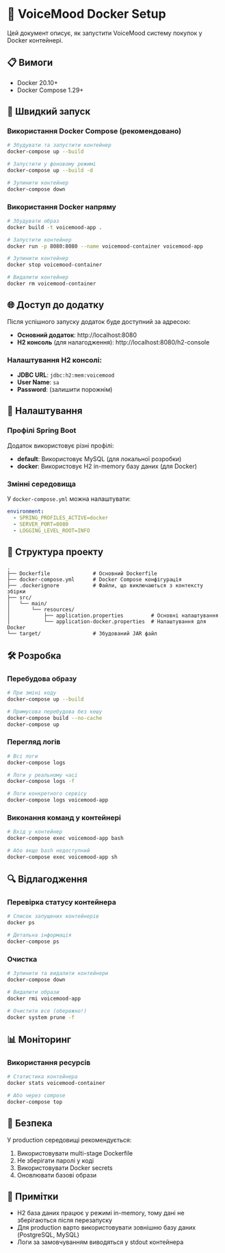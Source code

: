 # 🐳 VoiceMood Docker Setup

Цей документ описує, як запустити VoiceMood систему покупок у Docker контейнері.

## 📋 Вимоги

- Docker 20.10+
- Docker Compose 1.29+

## 🚀 Швидкий запуск

### Використання Docker Compose (рекомендовано)

```bash
# Збудувати та запустити контейнер
docker-compose up --build

# Запустити у фоновому режимі
docker-compose up --build -d

# Зупинити контейнер
docker-compose down
```

### Використання Docker напряму

```bash
# Збудувати образ
docker build -t voicemood-app .

# Запустити контейнер
docker run -p 8080:8080 --name voicemood-container voicemood-app

# Зупинити контейнер
docker stop voicemood-container

# Видалити контейнер
docker rm voicemood-container
```

## 🌐 Доступ до додатку

Після успішного запуску додаток буде доступний за адресою:
- **Основний додаток**: http://localhost:8080
- **H2 консоль** (для налагодження): http://localhost:8080/h2-console

### Налаштування H2 консолі:
- **JDBC URL**: `jdbc:h2:mem:voicemood`
- **User Name**: `sa`
- **Password**: (залишити порожнім)

## 🔧 Налаштування

### Профілі Spring Boot

Додаток використовує різні профілі:
- **default**: Використовує MySQL (для локальної розробки)
- **docker**: Використовує H2 in-memory базу даних (для Docker)

### Змінні середовища

У `docker-compose.yml` можна налаштувати:

```yaml
environment:
  - SPRING_PROFILES_ACTIVE=docker
  - SERVER_PORT=8080
  - LOGGING_LEVEL_ROOT=INFO
```

## 📁 Структура проекту

```
.
├── Dockerfile              # Основний Dockerfile
├── docker-compose.yml      # Docker Compose конфігурація
├── .dockerignore           # Файли, що виключаються з контексту збірки
├── src/
│   └── main/
│       └── resources/
│           ├── application.properties         # Основні налаштування
│           └── application-docker.properties  # Налаштування для Docker
└── target/                 # Збудований JAR файл
```

## 🛠️ Розробка

### Перебудова образу

```bash
# При зміні коду
docker-compose up --build

# Примусова перебудова без кешу
docker-compose build --no-cache
docker-compose up
```

### Перегляд логів

```bash
# Всі логи
docker-compose logs

# Логи у реальному часі
docker-compose logs -f

# Логи конкретного сервісу
docker-compose logs voicemood-app
```

### Виконання команд у контейнері

```bash
# Вхід у контейнер
docker-compose exec voicemood-app bash

# Або якщо bash недоступний
docker-compose exec voicemood-app sh
```

## 🔍 Відлагодження

### Перевірка статусу контейнера

```bash
# Список запущених контейнерів
docker ps

# Детальна інформація
docker-compose ps
```

### Очистка

```bash
# Зупинити та видалити контейнери
docker-compose down

# Видалити образи
docker rmi voicemood-app

# Очистити все (обережно!)
docker system prune -f
```

## 📊 Моніторинг

### Використання ресурсів

```bash
# Статистика контейнера
docker stats voicemood-container

# Або через compose
docker-compose top
```

## 🔐 Безпека

У production середовищі рекомендується:

1. Використовувати multi-stage Dockerfile
2. Не зберігати паролі у коді
3. Використовувати Docker secrets
4. Оновлювати базові образи

## 📝 Примітки

- H2 база даних працює у режимі in-memory, тому дані не зберігаються після перезапуску
- Для production варто використовувати зовнішню базу даних (PostgreSQL, MySQL)
- Логи за замовчуванням виводяться у stdout контейнера 